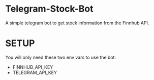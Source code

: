 # Telegram-Stock-Bot
A simple telegram bot to get stock information from the Finnhub API.

# SETUP

You will only need these two env vars to use the bot:

- FINNHUB_API_KEY
- TELEGRAM_API_KEY
